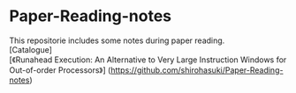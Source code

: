 # Paper-Reading-notes
This repositorie includes some notes during paper reading. <br/>
[Catalogue] <br/>
[《Runahead Execution: An Alternative to Very Large Instruction Windows for Out-of-order Processors》] (https://github.com/shirohasuki/Paper-Reading-notes) <br/>
